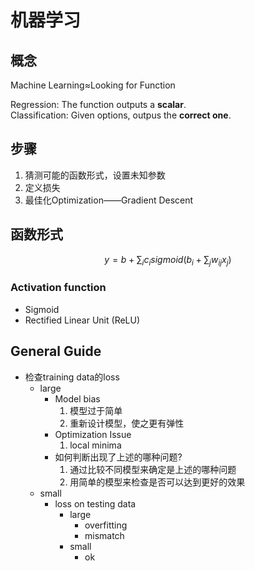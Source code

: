 # 机器学习
## 概念
Machine Learning≈Looking for Function  

Regression: The function outputs a **scalar**.  
Classification: Given options, outpus the **correct one**.

## 步骤
1. 猜测可能的函数形式，设置未知参数
2. 定义损失
3. 最佳化Optimization——Gradient Descent

## 函数形式
$$
y=b+\sum_{i} c_i sigmoid(b_i+\sum_{j} w_{ij} x_j)
$$

### Activation function
- Sigmoid
- Rectified Linear Unit (ReLU)

## General Guide
- 检查training data的loss
    - large
        - Model bias
            1. 模型过于简单
            2. 重新设计模型，使之更有弹性
        - Optimization Issue
            1. local minima
        - 如何判断出现了上述的哪种问题?
            1. 通过比较不同模型来确定是上述的哪种问题
            2. 用简单的模型来检查是否可以达到更好的效果
    - small
        - loss on testing data
            - large
                - overfitting
                - mismatch
            - small
                - ok
